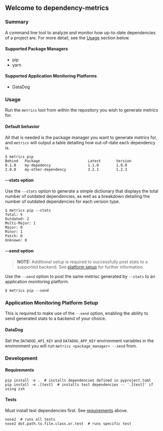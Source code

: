 ## Welcome to dependency-metrics ##

### Summary
A command line tool to analyze and monitor how up-to-date dependencies of a project are. For more detail, see the [Usage](#usage) section below.

#### Supported Package Managers
- pip
- yarn

#### Supported Application Monitoring Platforms
- DataDog


### Usage
Run the `metrics` tool from within the repository you wish to generate metrics for.

#### Default behavior

All that is needed is the package manager you want to generate metrics for, and `metrics` will output a table detailing
how out-of-date each dependency is.

```commandline
$ metrics pip
Behind   Package                      Latest       Version
0.1.0    my-depedency                 1.1.0        1.0.0
2.0.0    my-other-dependency          3.2.1        1.2.3
```

#### --stats option

Use the `--stats` option to generate a simple dictionary that displays the total number of outdated dependencies, as well as a breakdown detailing the number of outdated dependencies for each version type.

```commandline
$ metrics pip --stats
Total: 5
Outdated: 2
Multi-Major: 1
Major: 0
Minor: 1
Patch: 0
Unknown: 0
```

#### --send option

> **NOTE:**  Additional setup is required to successfully post stats to a supported backend. See [platform setup](#application-monitoring-platform-setup) for further information.

Use the `--send` option to post the same metrisc generated by `--stats` to an application monitoring platform.

```commandline
$ metrics pip --send
```

### Application Monitoring Platform Setup
This is required to make use of the `--send` option, enabling the ability to send generated stats to a backend of your choice.

#### DataDog
Set the `DATADOG_API_KEY` and `DATADOG_APP_KEY` environment variables in the environment you will run `metrics <package_manager> --send` from.

### Development

#### Requirements

```commandline
pip install -e .  # installs dependencies defined in pyproject.toml
pip install -e .[test]  # installs test dependencies -- '.[test]' if using zsh
```

#### Tests
Must install test dependencies first. See [requirements](#requirements) above.

```commandline
nose2  # runs all tests
nose2 dot.path.to.file.class.or.test  # runs specific test
```
